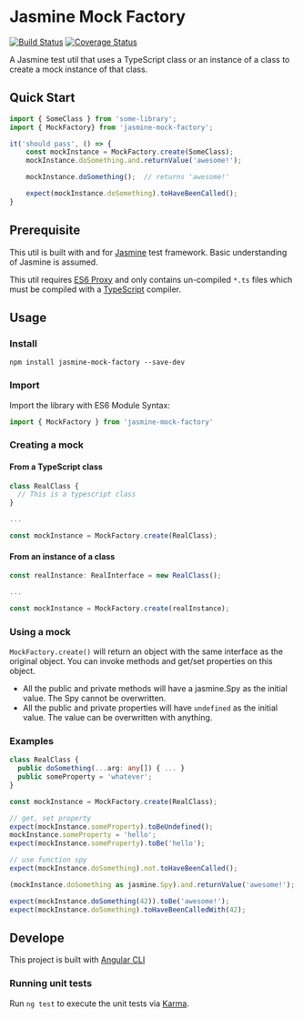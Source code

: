 # Jasmine Mock Factory

[![Build Status](https://api.travis-ci.org/henrysun918/jasmine-mock-factory.svg?branch=master)](https://travis-ci.org/henrysun918/jasmine-mock-factory) [![Coverage Status](https://coveralls.io/repos/github/henrysun918/jasmine-mock-factory/badge.svg?branch=master)](https://coveralls.io/github/henrysun918/jasmine-mock-factory?branch=master)

A Jasmine test util that uses a TypeScript class or an instance of a class to create a mock instance of that class.

## Quick Start

```TypeScript
import { SomeClass } from 'some-library';
import { MockFactory} from 'jasmine-mock-factory';

it('should pass', () => {
    const mockInstance = MockFactory.create(SomeClass);
    mockInstance.doSomething.and.returnValue('awesome!');

    mockInstance.doSomething();  // returns 'awesome!'

    expect(mockInstance.doSomething).toHaveBeenCalled();
}
```

## Prerequisite

This util is built with and for [Jasmine](https://jasmine.github.io/) test framework. Basic understanding of Jasmine is assumed.

This util requires [ES6 Proxy](https://developer.mozilla.org/en-US/docs/Web/JavaScript/Reference/Global_Objects/Proxy) and only contains un-compiled `*.ts` files which must be compiled with a [TypeScript](https://www.typescriptlang.org/) compiler.



## Usage
### Install
```Shell
npm install jasmine-mock-factory --save-dev
```

### Import
Import the library with ES6 Module Syntax:
```TypeScript
import { MockFactory } from 'jasmine-mock-factory'
```

### Creating a mock

#### From a TypeScript class
```TypeScript
class RealClass {
  // This is a typescript class
}

...

const mockInstance = MockFactory.create(RealClass);
```

#### From an instance of a class
```TypeScript
const realInstance: RealInterface = new RealClass();

...

const mockInstance = MockFactory.create(realInstance);
```

### Using a mock
`MockFactory.create()` will return an object with the same interface as the original object. You can invoke methods and get/set properties on this object. 

 * All the public and private methods will have a jasmine.Spy as the initial value. The Spy cannot be overwritten.
 * All the public and private properties will have `undefined` as the initial value. The value can be overwritten with anything.
 
### Examples
```TypeScript
class RealClass {
  public doSomething(...arg: any[]) { ... }
  public someProperty = 'whatever';
}

const mockInstance = MockFactory.create(RealClass);

// get, set property
expect(mockInstance.someProperty).toBeUndefined();
mockInstance.someProperty = 'hello';
expect(mockInstance.someProperty).toBe('hello');

// use function spy
expect(mockInstance.doSomething).not.toHaveBeenCalled();

(mockInstance.doSomething as jasmine.Spy).and.returnValue('awesome!');

expect(mockInstance.doSomething(42)).toBe('awesome!');
expect(mockInstance.doSomething).toHaveBeenCalledWith(42);
```

## Develope
This project is built with [Angular CLI](https://cli.angular.io/)

### Running unit tests
Run `ng test` to execute the unit tests via [Karma](https://karma-runner.github.io).

